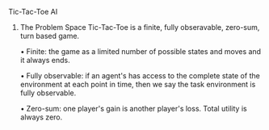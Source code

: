 Tic-Tac-Toe AI

1. The Problem Space
    Tic-Tac-Toe is a finite, fully obseravable, zero-sum, turn based game.

    • Finite: the game as a limited number of possible states and moves and 
    it always ends.

    • Fully observable: if an agent's has access to the complete state 
    of the environment at each point in time, then we say the task environment
    is fully observable.

    • Zero-sum: one player's gain is another player's loss. Total utility is
    always zero.